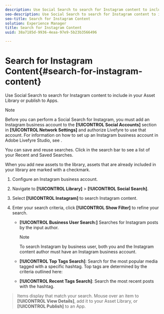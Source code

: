 ```yaml
---
description: Use Social Search to search for Instagram content to include in your Asset Library or publish to Apps.
seo-description: Use Social Search to search for Instagram content to include in your Asset Library or publish to Apps.
seo-title: Search for Instagram Content
solution: Experience Manager
title: Search for Instagram Content
uuid: 38a7185d-9936-4eaa-97e9-5b23b3566496

---
```


# Search for Instagram Content{#search-for-instagram-content}

Use Social Search to search for Instagram content to include in your Asset Library or publish to Apps.

>[!NOTE]
>
>Before you can perform a Social Search for Instagram, you must add an Instagram business account to the **[!UICONTROL Social Accounts]** section in **[!UICONTROL Network Settings]** and authorize Livefyre to use that account. For information on how to set up an Instagram business account in Adobe Livefyre Studio, see [](../c-users-creating-accounts-with-studio-access/t-configure-social-accout-instagram/c-about-instagram-accounts.md#c_about_instagram_accounts).

You can save and reuse searches. Click in the search bar to see a list of your Recent and Saved Searches.

When you add new assets to the library, assets that are already included in your library are marked with a checkmark.

1. Configure an Instagram business account.
1. Navigate to **[!UICONTROL Library]** > **[!UICONTROL Social Search]**.
1. Select **[!UICONTROL Instagram]** to search Instagram content.
1. Enter your search criteria, click **[!UICONTROL Show Filter]** to refine your search.

    * **[!UICONTROL Business User Search:]** Searches for Instagram posts by the input author.    
    
      >[!NOTE]
      >
      >To search Instagram by business user, both you and the Instagram content author must have an Instagram business account.

    * **[!UICONTROL Top Tags Search]**: Search for the most popular media tagged with a specific hashtag. Top tags are determined by the criteria outlined here: [](https://developers.facebook.com/docs/instagram-api/reference/hashtag/top-media) 
    
    * **[!UICONTROL Recent Tags Search]**: Search the most recent posts with the hashtag.

>Items display that match your search. Mouse over an item to **[!UICONTROL View Details]**, add it to your Asset Library, or **[!UICONTROL Publish]** to an App.

